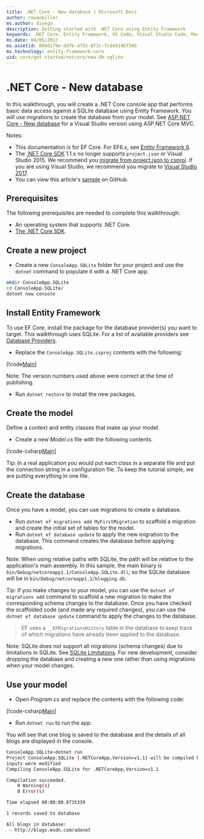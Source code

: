 ```yaml
---
title: .NET Core - New database | Microsoft Docs
author: rowanmiller
ms.author: divega
description: Getting started with .NET Core using Entity Framework 
keywords: .NET Core, Entity Framework, VS Code, Visual Studio Code, Mac, Linux
ms.date: 04/05/2017
ms.assetid: 099d179e-dd7b-4755-8f3c-fcde914bf50b
ms.technology: entity-framework-core
uid: core/get-started/netcore/new-db-sqlite
---
```


# .NET Core - New database

In this walkthrough, you will create a .NET Core console app that performs basic data access against a SQLite database using Entity Framework. You will use migrations to create the database from your model. See [ASP.NET Core - New database](xref:core/get-started/aspnetcore/new-db) for a Visual Studio version using ASP.NET Core MVC.

Notes: 
- This documentation is for EF Core. For EF6.x, see [Entity Framework 6](../../../ef6/index.md).
- The [.NET Core SDK](https://www.microsoft.com/net/download/core) 1.1.x no longer supports `project.json` or Visual Studio 2015. We recommend you [migrate from project.json to csproj](https://docs.microsoft.com/dotnet/articles/core/migration/). If you are using Visual Studio, we recommend you migrate to [Visual Studio 2017](https://www.visualstudio.com/downloads/).
- You can view this article's [sample](https://github.com/aspnet/EntityFramework.Docs/tree/master/samples/core/GetStarted/NetCore/ConsoleApp.SQLite) on GitHub.

## Prerequisites

The following prerequisites are needed to complete this walkthrough:
* An operating system that supports .NET Core.
* [The .NET Core SDK](https://www.microsoft.com/net/core).

## Create a new project

* Create a new `ConsoleApp.SQLite` folder for your project and use the `dotnet` command to populate it with a .NET Core app.

```bash
mkdir ConsoleApp.SQLite
cd ConsoleApp.SQLite/
dotnet new console
```

## Install Entity Framework

To use EF Core, install the package for the database provider(s) you want to target. This walkthrough uses SQLite. For a list of available providers see [Database Providers](../../providers/index.md).

*  Replace the `ConsoleApp.SQLite.csproj` contents with the following:

[!code[Main](../../../../samples/core/GetStarted/NetCore/ConsoleApp.SQLite/ConsoleApp.SQLite.csproj)]

 Note: The version numbers used above were correct at the time of publishing.

*  Run `dotnet restore` to install the new packages.

## Create the model

Define a context and entity classes that make up your model.

* Create a new *Model.cs* file with the following contents.

[!code-csharp[Main](../../../../samples/core/GetStarted/NetCore/ConsoleApp.SQLite/Model.cs)]

Tip: In a real application you would put each class in a separate file and put the connection string in a configuration file. To keep the tutorial simple, we are putting everything in one file.

## Create the database

Once you have a model, you can use migrations to create a database.

* Run `dotnet ef migrations add MyFirstMigration` to scaffold a migration and create the initial set of tables for the model.
* Run `dotnet ef database update` to apply the new migration to the database. This command creates the database before applying migrations. 

Note: When using relative paths with SQLite, the path will be relative to the application's main assembly. In this sample, the main binary is `bin/Debug/netcoreapp1.1/ConsoleApp.SQLite.dll`, so the SQLite database will be in `bin/Debug/netcoreapp1.1/blogging.db`.

Tip: If you make changes to your model, you can use the `dotnet ef migrations add` command to scaffold a new migration to make the corresponding schema changes to the database. Once you have checked the scaffolded code (and made any required changes), you can use the `dotnet ef database update` command to apply the changes to the database.
>
>EF uses a `__EFMigrationsHistory` table in the database to keep track of which migrations have already been applied to the database.

Note: SQLite does not support all migrations (schema changes) due to limitations in SQLite. See [SQLite Limitations](../../providers/sqlite/limitations.md). For new development, consider dropping the database and creating a new one rather than using migrations when your model changes.

## Use your model

* Open *Program.cs* and replace the contents with the following code:

[!code-csharp[Main](../../../../samples/core/GetStarted/NetCore/ConsoleApp.SQLite/Program.cs)]

* Run `dotnet run` to run the app.

You will see that one blog is saved to the database and the details of all blogs are displayed in the console.

```bash
ConsoleApp.SQLite>dotnet run
Project ConsoleApp.SQLite (.NETCoreApp,Version=v1.1) will be compiled because 
inputs were modified
Compiling ConsoleApp.SQLite for .NETCoreApp,Version=v1.1

Compilation succeeded.
    0 Warning(s)
    0 Error(s)

Time elapsed 00:00:00.8735339

1 records saved to database

All blogs in database:
 - http://blogs.msdn.com/adonet
```
